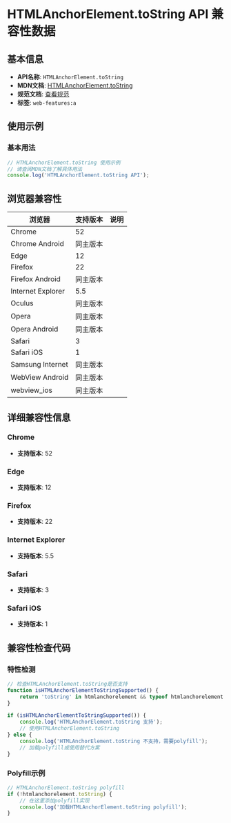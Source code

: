 # HTMLAnchorElement.toString API 兼容性数据

## 基本信息

- **API名称**: `HTMLAnchorElement.toString`
- **MDN文档**: [HTMLAnchorElement.toString](https://developer.mozilla.org/docs/Web/API/HTMLAnchorElement/toString)
- **规范文档**: [查看规范](https://html.spec.whatwg.org/multipage/links.html#dom-hyperlink-href-dev)
- **标签**: `web-features:a`

## 使用示例

### 基本用法

```javascript
// HTMLAnchorElement.toString 使用示例
// 请查阅MDN文档了解具体用法
console.log('HTMLAnchorElement.toString API');
```

## 浏览器兼容性

| 浏览器 | 支持版本 | 说明 |
|--------|----------|------|
| Chrome | 52 |  |
| Chrome Android | 同主版本 |  |
| Edge | 12 |  |
| Firefox | 22 |  |
| Firefox Android | 同主版本 |  |
| Internet Explorer | 5.5 |  |
| Oculus | 同主版本 |  |
| Opera | 同主版本 |  |
| Opera Android | 同主版本 |  |
| Safari | 3 |  |
| Safari iOS | 1 |  |
| Samsung Internet | 同主版本 |  |
| WebView Android | 同主版本 |  |
| webview_ios | 同主版本 |  |

## 详细兼容性信息

### Chrome

- **支持版本**: 52

### Edge

- **支持版本**: 12

### Firefox

- **支持版本**: 22

### Internet Explorer

- **支持版本**: 5.5

### Safari

- **支持版本**: 3

### Safari iOS

- **支持版本**: 1

## 兼容性检查代码

### 特性检测

```javascript
// 检查HTMLAnchorElement.toString是否支持
function isHTMLAnchorElementToStringSupported() {
    return 'toString' in htmlanchorelement && typeof htmlanchorelement.toString === 'function';
}

if (isHTMLAnchorElementToStringSupported()) {
    console.log('HTMLAnchorElement.toString 支持');
    // 使用HTMLAnchorElement.toString
} else {
    console.log('HTMLAnchorElement.toString 不支持，需要polyfill');
    // 加载polyfill或使用替代方案
}
```

### Polyfill示例

```javascript
// HTMLAnchorElement.toString polyfill
if (!htmlanchorelement.toString) {
    // 在这里添加polyfill实现
    console.log('加载HTMLAnchorElement.toString polyfill');
}
```

